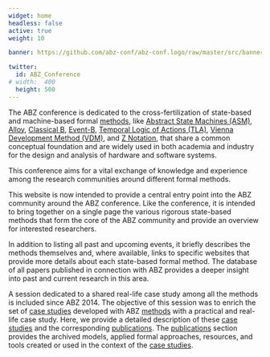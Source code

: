 ```yaml
---
widget: home
headless: false
active: true
weight: 10

banner: https://github.com/abz-conf/abz-conf.logo/raw/master/src/banner.svg

twitter:
  id: ABZ_Conference
# width:  400
  height: 500
---
```



The ABZ conference is dedicated to the cross-fertilization of state-based and machine-based formal [methods](/methods), like [Abstract State Machines (ASM)](/method/asm), [Alloy](/method/alloy), [Classical B](/method/b), [Event-B](/method/event-b), [Temporal Logic of Actions (TLA)](/method/tla), [Vienna Development Method (VDM)](/method/vdm), and [Z Notation](/method/z), that share a common conceptual foundation and are widely used in both academia and industry for the design and analysis of hardware and software systems.

This conference aims for a vital exchange of knowledge and experience among the research communities around different formal methods.

This website is now intended to provide a central entry point into the ABZ community around the ABZ conference. Like the conference, it is intended to bring together on a single page the various rigorous state-based methods that form the core of the ABZ community and provide an overview for interested researchers.

In addition to listing all past and upcoming events, it briefly describes the methods themselves and, where available, links to specific websites that provide more details about each state-based formal method. The database of all papers published in connection with ABZ provides a deeper insight into past and current research in this area.

A session dedicated to a shared real-life case study among all the methods is included since ABZ 2014.
The objective of this session was to enrich the set of [case studies](/case-studies) developed with ABZ [methods](/methods) with a practical and real-life case study.
Here, we provide a detailed description of these [case studies](/case-studies) and the corresponding [publications](/publications).
The [publications](/publications) section provides the archived models, applied formal approaches, resources, and tools created or used in the context of the [case studies](/case-studies).

